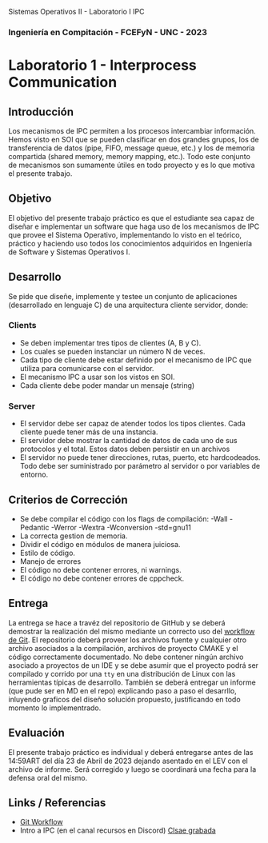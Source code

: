 Sistemas Operativos II - Laboratorio I IPC
###  Ingeniería en Compitación - FCEFyN - UNC - 2023
# Laboratorio 1 - Interprocess Communication

## Introducción
Los mecanismos de IPC permiten a los procesos intercambiar información. Hemos visto en SOI que se pueden clasificar en dos grandes grupos, los de transferencia de datos (pipe, FIFO, message queue, etc.) y los de memoria compartida (shared memory, memory mapping, etc.). Todo este conjunto de mecanismos son sumamente útiles en todo proyecto y es lo que motiva el presente trabajo.

## Objetivo
El objetivo del presente trabajo práctico es que el estudiante sea capaz de diseñar e implementar un software que haga uso de los mecanismos de IPC que provee el Sistema Operativo, implementando lo visto en el teórico, práctico y haciendo uso todos los conocimientos adquiridos en Ingeniería de Software y Sistemas Operativos I.

## Desarrollo
Se pide que diseñe, implemente y testee un conjunto de aplicaciones (desarrollado en lenguaje C) de una arquitectura cliente servidor, donde:   

### Clients
- Se deben implementar tres tipos de clientes (A, B y C). 
- Los cuales se pueden instanciar un número N de veces. 
- Cada tipo de cliente debe estar definido por el mecanismo de IPC que utiliza para comunicarse con el servidor.
- El mecanismo IPC a usar son los vistos en SOI.
- Cada cliente debe poder mandar un mensaje (string)

### Server
- El servidor debe ser capaz de atender todos los tipos clientes. Cada cliente puede tener más de una instancia.
- El servidor debe mostrar la cantidad de datos de cada uno de sus protocolos y el total. Estos datos deben persistir en un archivos
- El servidor no puede tener direcciones, rutas, puerto, etc hardcodeados. Todo debe ser suministrado por parámetro al servidor o por variables de entorno.

## Criterios de Corrección
- Se debe compilar el código con los flags de compilación: 
     -Wall -Pedantic -Werror -Wextra -Wconversion -std=gnu11
- La correcta gestion de memoria.
- Dividir el código en módulos de manera juiciosa.
- Estilo de código.
- Manejo de errores
- El código no debe contener errores, ni warnings.
- El código no debe contener errores de cppcheck.

## Entrega

La entrega se hace a travéz del repositorio de GitHub y se deberá demostrar la realización del mismo mediante un correcto uso del [workflow de Git][workflow]. El repositorio deberá proveer los archivos fuente y cualquier otro archivo asociados a la compilación, archivos  de  proyecto  CMAKE  y  el  código correctamente documentado. No debe contener ningún archivo asociado a proyectos de un IDE y se debe asumir que el proyecto podrá ser compilado y corrido por una `tty` en una distribución de Linux con las herramientas típicas de desarrollo. También se deberá entregar un informe (que pude ser en MD en el repo) explicando paso a paso el desarrllo, inluyendo graficos del diseño solución propuesto, justificando en todo momento lo implementrado.

## Evaluación
El presente trabajo práctico es individual y deberá entregarse antes de las 14:59ART del día 23 de Abril de 2023 dejando asentado en el LEV con el archivo de informe. Será corregido y luego se coordinará una fecha para la defensa oral del mismo.

## Links / Referencias

- [Git Workflow](https://www.atlassian.com/git/tutorials/comparing-workflows)
- Intro a IPC (en el canal recursos en Discord) [Clsae grabada](https://www.youtube.com/watch?v=qmZPXg-_MZ0&list=PLPgfgksyBJcJlWbtFljDFTGw1Upxm2W6v&index=3&t=2730s)

[workflow]: https://www.atlassian.com/git/tutorials/comparing-workflows "Git Workflow"
